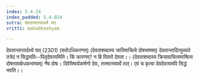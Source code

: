 ```yaml
---
index: 5.4.24
index_padded: 5.4.024
sutra: देवतान्तात्तादर्थ्ये यत्‌
vritti: mahabhashyam

---
```

 देवतान्तात्तार्दथ्ये यत् (2301) (यतोऽधिकरणम्) (देवताशब्दस्य जातिवाचित्वे दोषभाष्यम्) देवतान्तादित्युच्यते तत्रेदं न सिद्ध्यति--पितृदेवत्यमिति। किं कारणम्? न हि पितरो देवता।। (देवताशब्दस्य क्रियावाचित्वमाश्रित्य दोषभावबोधकभाष्यम्) नैष दोषः। दिवेरैश्वर्यकर्मणो देवः, तस्मात्स्वार्थे तल्। एवं च कृत्वा देवदेवत्यमपि सिद्धं भवति।। 